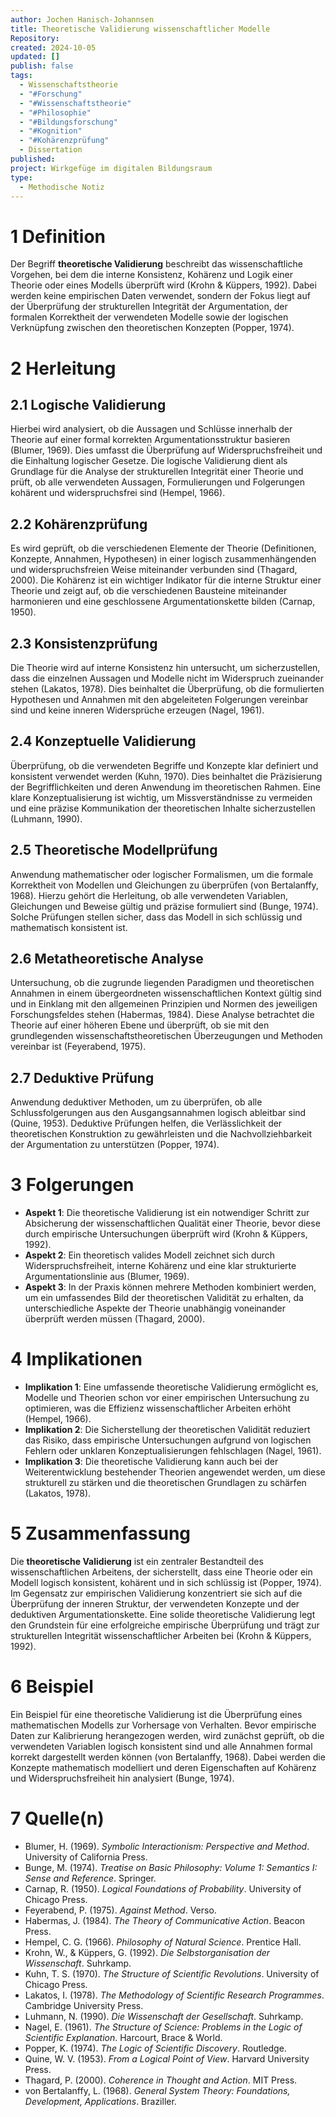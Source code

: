 ```yaml
---
author: Jochen Hanisch-Johannsen
title: Theoretische Validierung wissenschaftlicher Modelle
Repository: 
created: 2024-10-05
updated: []
publish: false
tags:
  - Wissenschaftstheorie
  - "#Forschung"
  - "#Wissenschaftstheorie"
  - "#Philosophie"
  - "#Bildungsforschung"
  - "#Kognition"
  - "#Kohärenzprüfung"
  - Dissertation
published: 
project: Wirkgefüge im digitalen Bildungsraum
type:
  - Methodische Notiz
---
```

# 1 Definition

Der Begriff **theoretische Validierung** beschreibt das wissenschaftliche Vorgehen, bei dem die interne Konsistenz, Kohärenz und Logik einer Theorie oder eines Modells überprüft wird (Krohn & Küppers, 1992). Dabei werden keine empirischen Daten verwendet, sondern der Fokus liegt auf der Überprüfung der strukturellen Integrität der Argumentation, der formalen Korrektheit der verwendeten Modelle sowie der logischen Verknüpfung zwischen den theoretischen Konzepten (Popper, 1974).

# 2 Herleitung

## 2.1 Logische Validierung

Hierbei wird analysiert, ob die Aussagen und Schlüsse innerhalb der Theorie auf einer formal korrekten Argumentationsstruktur basieren (Blumer, 1969). Dies umfasst die Überprüfung auf Widerspruchsfreiheit und die Einhaltung logischer Gesetze. Die logische Validierung dient als Grundlage für die Analyse der strukturellen Integrität einer Theorie und prüft, ob alle verwendeten Aussagen, Formulierungen und Folgerungen kohärent und widerspruchsfrei sind (Hempel, 1966).

## 2.2 Kohärenzprüfung

Es wird geprüft, ob die verschiedenen Elemente der Theorie (Definitionen, Konzepte, Annahmen, Hypothesen) in einer logisch zusammenhängenden und widerspruchsfreien Weise miteinander verbunden sind (Thagard, 2000). Die Kohärenz ist ein wichtiger Indikator für die interne Struktur einer Theorie und zeigt auf, ob die verschiedenen Bausteine miteinander harmonieren und eine geschlossene Argumentationskette bilden (Carnap, 1950).

## 2.3 Konsistenzprüfung

Die Theorie wird auf interne Konsistenz hin untersucht, um sicherzustellen, dass die einzelnen Aussagen und Modelle nicht im Widerspruch zueinander stehen (Lakatos, 1978). Dies beinhaltet die Überprüfung, ob die formulierten Hypothesen und Annahmen mit den abgeleiteten Folgerungen vereinbar sind und keine inneren Widersprüche erzeugen (Nagel, 1961).

## 2.4 Konzeptuelle Validierung

Überprüfung, ob die verwendeten Begriffe und Konzepte klar definiert und konsistent verwendet werden (Kuhn, 1970). Dies beinhaltet die Präzisierung der Begrifflichkeiten und deren Anwendung im theoretischen Rahmen. Eine klare Konzeptualisierung ist wichtig, um Missverständnisse zu vermeiden und eine präzise Kommunikation der theoretischen Inhalte sicherzustellen (Luhmann, 1990).

## 2.5 Theoretische Modellprüfung

Anwendung mathematischer oder logischer Formalismen, um die formale Korrektheit von Modellen und Gleichungen zu überprüfen (von Bertalanffy, 1968). Hierzu gehört die Herleitung, ob alle verwendeten Variablen, Gleichungen und Beweise gültig und präzise formuliert sind (Bunge, 1974). Solche Prüfungen stellen sicher, dass das Modell in sich schlüssig und mathematisch konsistent ist.

## 2.6 Metatheoretische Analyse

Untersuchung, ob die zugrunde liegenden Paradigmen und theoretischen Annahmen in einem übergeordneten wissenschaftlichen Kontext gültig sind und in Einklang mit den allgemeinen Prinzipien und Normen des jeweiligen Forschungsfeldes stehen (Habermas, 1984). Diese Analyse betrachtet die Theorie auf einer höheren Ebene und überprüft, ob sie mit den grundlegenden wissenschaftstheoretischen Überzeugungen und Methoden vereinbar ist (Feyerabend, 1975).

## 2.7 Deduktive Prüfung

Anwendung deduktiver Methoden, um zu überprüfen, ob alle Schlussfolgerungen aus den Ausgangsannahmen logisch ableitbar sind (Quine, 1953). Deduktive Prüfungen helfen, die Verlässlichkeit der theoretischen Konstruktion zu gewährleisten und die Nachvollziehbarkeit der Argumentation zu unterstützen (Popper, 1974).

# 3 Folgerungen

- **Aspekt 1**: Die theoretische Validierung ist ein notwendiger Schritt zur Absicherung der wissenschaftlichen Qualität einer Theorie, bevor diese durch empirische Untersuchungen überprüft wird (Krohn & Küppers, 1992).
- **Aspekt 2**: Ein theoretisch valides Modell zeichnet sich durch Widerspruchsfreiheit, interne Kohärenz und eine klar strukturierte Argumentationslinie aus (Blumer, 1969).
- **Aspekt 3**: In der Praxis können mehrere Methoden kombiniert werden, um ein umfassendes Bild der theoretischen Validität zu erhalten, da unterschiedliche Aspekte der Theorie unabhängig voneinander überprüft werden müssen (Thagard, 2000).

# 4 Implikationen

- **Implikation 1**: Eine umfassende theoretische Validierung ermöglicht es, Modelle und Theorien schon vor einer empirischen Untersuchung zu optimieren, was die Effizienz wissenschaftlicher Arbeiten erhöht (Hempel, 1966).
- **Implikation 2**: Die Sicherstellung der theoretischen Validität reduziert das Risiko, dass empirische Untersuchungen aufgrund von logischen Fehlern oder unklaren Konzeptualisierungen fehlschlagen (Nagel, 1961).
- **Implikation 3**: Die theoretische Validierung kann auch bei der Weiterentwicklung bestehender Theorien angewendet werden, um diese strukturell zu stärken und die theoretischen Grundlagen zu schärfen (Lakatos, 1978).

# 5 Zusammenfassung

Die **theoretische Validierung** ist ein zentraler Bestandteil des wissenschaftlichen Arbeitens, der sicherstellt, dass eine Theorie oder ein Modell logisch konsistent, kohärent und in sich schlüssig ist (Popper, 1974). Im Gegensatz zur empirischen Validierung konzentriert sie sich auf die Überprüfung der inneren Struktur, der verwendeten Konzepte und der deduktiven Argumentationskette. Eine solide theoretische Validierung legt den Grundstein für eine erfolgreiche empirische Überprüfung und trägt zur strukturellen Integrität wissenschaftlicher Arbeiten bei (Krohn & Küppers, 1992).

# 6 Beispiel

Ein Beispiel für eine theoretische Validierung ist die Überprüfung eines mathematischen Modells zur Vorhersage von Verhalten. Bevor empirische Daten zur Kalibrierung herangezogen werden, wird zunächst geprüft, ob die verwendeten Variablen logisch konsistent sind und alle Annahmen formal korrekt dargestellt werden können (von Bertalanffy, 1968). Dabei werden die Konzepte mathematisch modelliert und deren Eigenschaften auf Kohärenz und Widerspruchsfreiheit hin analysiert (Bunge, 1974).

# 7 Quelle(n)

- Blumer, H. (1969). *Symbolic Interactionism: Perspective and Method*. University of California Press.
- Bunge, M. (1974). *Treatise on Basic Philosophy: Volume 1: Semantics I: Sense and Reference*. Springer.
- Carnap, R. (1950). *Logical Foundations of Probability*. University of Chicago Press.
- Feyerabend, P. (1975). *Against Method*. Verso.
- Habermas, J. (1984). *The Theory of Communicative Action*. Beacon Press.
- Hempel, C. G. (1966). *Philosophy of Natural Science*. Prentice Hall.
- Krohn, W., & Küppers, G. (1992). *Die Selbstorganisation der Wissenschaft*. Suhrkamp.
- Kuhn, T. S. (1970). *The Structure of Scientific Revolutions*. University of Chicago Press.
- Lakatos, I. (1978). *The Methodology of Scientific Research Programmes*. Cambridge University Press.
- Luhmann, N. (1990). *Die Wissenschaft der Gesellschaft*. Suhrkamp.
- Nagel, E. (1961). *The Structure of Science: Problems in the Logic of Scientific Explanation*. Harcourt, Brace & World.
- Popper, K. (1974). *The Logic of Scientific Discovery*. Routledge.
- Quine, W. V. (1953). *From a Logical Point of View*. Harvard University Press.
- Thagard, P. (2000). *Coherence in Thought and Action*. MIT Press.
- von Bertalanffy, L. (1968). *General System Theory: Foundations, Development, Applications*. Braziller.
